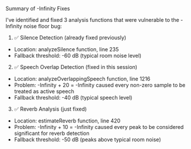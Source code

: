  Summary of -Infinity Fixes

  I've identified and fixed 3 analysis functions that were vulnerable to the
   -Infinity noise floor bug:

  1. ✅ Silence Detection (already fixed previously)

  - Location: analyzeSilence function, line 235
  - Fallback threshold: -60 dB (typical room noise level)

  2. ✅ Speech Overlap Detection (fixed in this session)

  - Location: analyzeOverlappingSpeech function, line 1216
  - Problem: -Infinity + 20 = -Infinity caused every non-zero sample to be
  treated as active speech
  - Fallback threshold: -40 dB (typical speech level)

  3. ✅ Reverb Analysis (just fixed)

  - Location: estimateReverb function, line 420
  - Problem: -Infinity + 10 = -Infinity caused every peak to be considered
  significant for reverb detection
  - Fallback threshold: -50 dB (peaks above typical room noise)